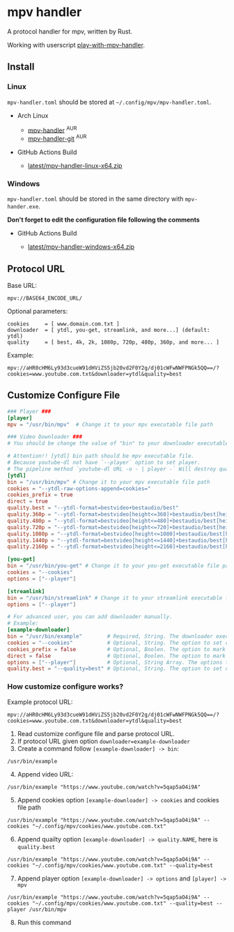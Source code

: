 # mpv handler

A protocol handler for mpv, written by Rust.

Working with userscript [play-with-mpv-handler][mpv-handler-greasyfork].

## Install

### Linux

`mpv-handler.toml` should be stored at `~/.config/mpv/mpv-handler.toml`.

- Arch Linux

  - [mpv-handler](https://aur.archlinux.org/packages/mpv-handler/) <sup>AUR</sup>
  - [mpv-handler-git](https://aur.archlinux.org/packages/mpv-handler-git/) <sup>AUR</sup>

- GitHub Actions Build

  - [latest/mpv-handler-linux-x64.zip](https://github.com/akiirui/mpv-handler/releases/latest/download/mpv-handler-linux-x64.zip)

### Windows

`mpv-handler.toml` should be stored in the same directory with `mpv-hander.exe`.

**Don't forget to edit the configuration file following the comments**

- GitHub Actions Build

  - [latest/mpv-handler-windows-x64.zip](https://github.com/akiirui/mpv-handler/releases/latest/download/mpv-handler-windows-x64.zip)

## Protocol URL

Base URL:

```
mpv://BASE64_ENCODE_URL/
```

Optional parameters:

```
cookies     = [ www.domain.com.txt ]
downloader  = [ ytdl, you-get, streamlink, and more...] (default: ytdl)
quality     = [ best, 4k, 2k, 1080p, 720p, 480p, 360p, and more... ]
```

Example:

```
mpv://aHR0cHM6Ly93d3cueW91dHViZS5jb20vd2F0Y2g/dj01cWFwNWFPNGk5QQ==/?cookies=www.youtube.com.txt&downloader=ytdl&quality=best
```

## Customize Configure File

```toml
### Player ###
[player]
mpv = "/usr/bin/mpv"  # Change it to your mpv executable file path

### Video Downloader ###
# You should be change the value of "bin" to your downloader executable file path.

# Attention!! [ytdl] bin path should be mpv executable file.
# Because youtube-dl not have `--player` option to set player.
# The pipeline method `youtube-dl URL -o - | player -` Will destroy quality choices.
[ytdl]
bin = "/usr/bin/mpv" # Change it to your mpv executable file path
cookies = "--ytdl-raw-options-append=cookies="
cookies_prefix = true
direct = true
quality.best = "--ytdl-format=bestvideo+bestaudio/best"
quality.360p = "--ytdl-format=bestvideo[height<=360]+bestaudio/best[height<=360]/best"
quality.480p = "--ytdl-format=bestvideo[height<=480]+bestaudio/best[height<=480]/best"
quality.720p = "--ytdl-format=bestvideo[height<=720]+bestaudio/best[height<=720]/best"
quality.1080p = "--ytdl-format=bestvideo[height<=1080]+bestaudio/best[height<=1080]/best"
quality.1440p = "--ytdl-format=bestvideo[height<=1440]+bestaudio/best[height<=1440]/best"
quality.2160p = "--ytdl-format=bestvideo[height<=2160]+bestaudio/best[height<=2160]/best"

[you-get]
bin = "/usr/bin/you-get" # Change it to your you-get executable file path
cookies = "--cookies"
options = ["--player"]

[streamlink]
bin = "/usr/bin/streamlink" # Change it to your streamlink executable file path
options = ["--player"]

# For advanced user, you can add downloader manually.
# Example:
[example-downloader]
bin = "/usr/bin/example"        # Required, String. The downloader executable file path.
cookies = "--cookies"           # Optional, String. The option to set cookies, if it support pass cookies.
cookies_prefix = false          # Optional, Boolen. The option to mark cookies option is prefix.
direct = false                  # Optional, Boolen. The option to mark downlader is player.
options = ["--player"]          # Optional, String Array. The options to set player or output.
quality.best = "--quality=best" # Optional, String. The option to set quality.
```

### How customize configure works?

Example protocol URL:

```
mpv://aHR0cHM6Ly93d3cueW91dHViZS5jb20vd2F0Y2g/dj01cWFwNWFPNGk5QQ==/?cookies=www.youtube.com.txt&downloader=ytdl&quality=best
```

1. Read customize configure file and parse protocol URL.
2. If protocol URL given option `downloader=example-downloader`
3. Create a command follow `[example-downloader] -> bin`:

```
/usr/bin/example
```

4. Append video URL:

```
/usr/bin/example "https://www.youtube.com/watch?v=5qap5aO4i9A"
```

5. Append cookies option `[example-downloader] -> cookies` and cookies file path

```
/usr/bin/example "https://www.youtube.com/watch?v=5qap5aO4i9A" --cookies "~/.config/mpv/cookies/www.youtube.com.txt"
```

6. Append quailty option `[example-downloader] -> quality.NAME`, here is `quality.best`

```
/usr/bin/example "https://www.youtube.com/watch?v=5qap5aO4i9A" --cookies "~/.config/mpv/cookies/www.youtube.com.txt" --quality=best
```

7. Append player option `[example-downloader] -> options` and `[player] -> mpv`

```
/usr/bin/example "https://www.youtube.com/watch?v=5qap5aO4i9A" --cookies "~/.config/mpv/cookies/www.youtube.com.txt" --quality=best --player /usr/bin/mpv
```

8. Run this command

[mpv-handler-greasyfork]: https://greasyfork.org/scripts/416271-play-with-mpv
[play-with-mpv-handler]: https://github.com/akiirui/userscript/tree/main/play-with-mpv-handler

